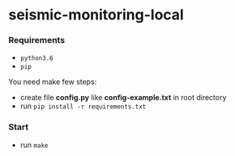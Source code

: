 # seismic-monitoring-local

### Requirements
- `python3.6`
- `pip`

You need make few steps:
- create file **config.py** like **config-example.txt** in root directory
- run ```pip install -r requirements.txt```

### Start
- run ```make```

